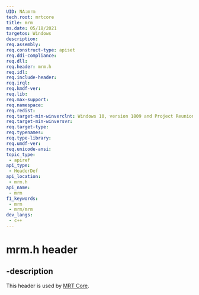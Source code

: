 ```yaml
---
UID: NA:mrm
tech.root: mrtcore
title: mrm
ms.date: 05/18/2021
targetos: Windows
description: 
req.assembly: 
req.construct-type: apiset
req.ddi-compliance: 
req.dll: 
req.header: mrm.h
req.idl: 
req.include-header: 
req.irql: 
req.kmdf-ver: 
req.lib: 
req.max-support: 
req.namespace: 
req.redist: 
req.target-min-winverclnt: Windows 10, version 1809 and Project Reunion 0.5 (and later)
req.target-min-winversvr: 
req.target-type: 
req.typenames: 
req.type-library: 
req.umdf-ver: 
req.unicode-ansi: 
topic_type:
 - apiref
api_type:
 - HeaderDef
api_location:
 - mrm.h
api_name:
 - mrm
f1_keywords:
 - mrm
 - mrm/mrm
dev_langs:
 - c++
---
```


# mrm.h header


## -description

This header is used by [MRT Core](../_mrtcore/index.md).

